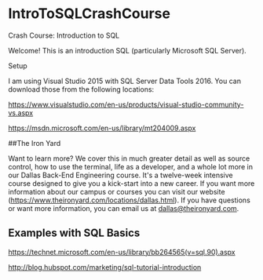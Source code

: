 # IntroToSQLCrashCourse
Crash Course: Introduction to SQL

Welcome! This is an introduction SQL (particularly Microsoft SQL Server).


Setup

I am using Visual Studio 2015 with SQL Server Data Tools 2016.  You can download those from the following locations:

https://www.visualstudio.com/en-us/products/visual-studio-community-vs.aspx

https://msdn.microsoft.com/en-us/library/mt204009.aspx


##The Iron Yard

Want to learn more? We cover this in much greater detail as well as source control, how to use the terminal, life as a developer, and a whole lot more in our Dallas Back-End Engineering course. It's a twelve-week intensive course designed to give you a kick-start into a new career. If you want more information about our campus or courses you can visit our website (https://www.theironyard.com/locations/dallas.html). If you have questions or want more information, you can email us at dallas@theironyard.com.

## Examples with SQL Basics

https://technet.microsoft.com/en-us/library/bb264565(v=sql.90).aspx

http://blog.hubspot.com/marketing/sql-tutorial-introduction

